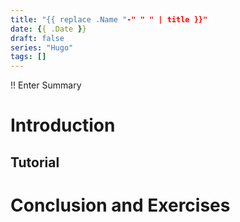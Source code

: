 ```yaml
---
title: "{{ replace .Name "-" " " | title }}"
date: {{ .Date }}
draft: false
series: "Hugo"
tags: []
---
```


!! Enter Summary
<!--more-->

# Introduction

## Tutorial

# Conclusion and Exercises

